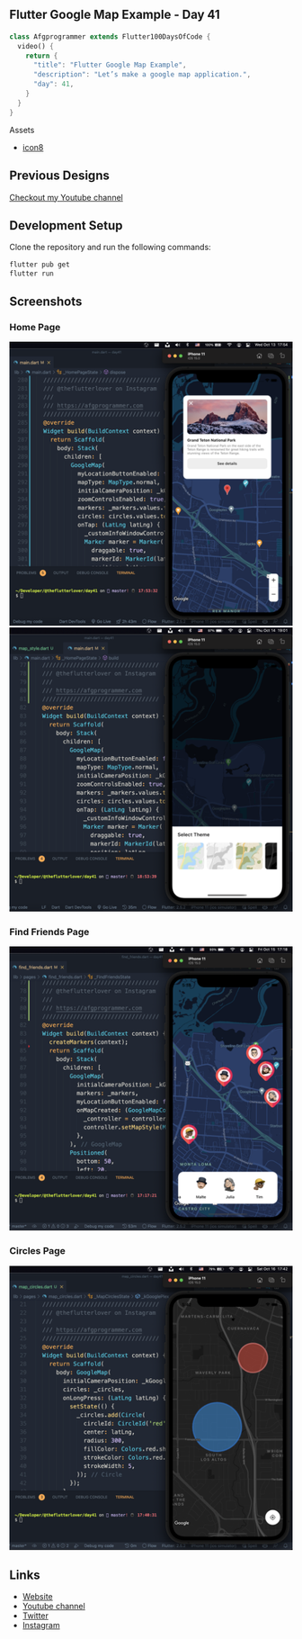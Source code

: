 ## Flutter Google Map Example - Day 41

```dart
class Afgprogrammer extends Flutter100DaysOfCode {
  video() {
    return {
      "title": "Flutter Google Map Example",
      "description": "Let’s make a google map application.",
      "day": 41,
    }
  }
}
```

Assets 
* [icon8](https://icons8.com)

## Previous Designs
[Checkout my Youtube channel](https://youtube.com/afgprogrammer)


## Development Setup
Clone the repository and run the following commands:
```
flutter pub get
flutter run
```

## Screenshots

### Home Page
<img src="assets/screenshots/home-page.png" />
<img src="assets/screenshots/home-page-theme.png" />

### Find Friends Page
<img src="assets/screenshots/find-friends-page.png" />

### Circles Page
<img src="assets/screenshots/circles-page.png" />

## Links

* [Website](https://afgprogrammer.com)
* [Youtube channel](https://youtube.com/afgprogrammer)
* [Twitter](https://twitter.com/afgprogrammer)
* [Instagram](https://instagram.com/afgprogrammer)
